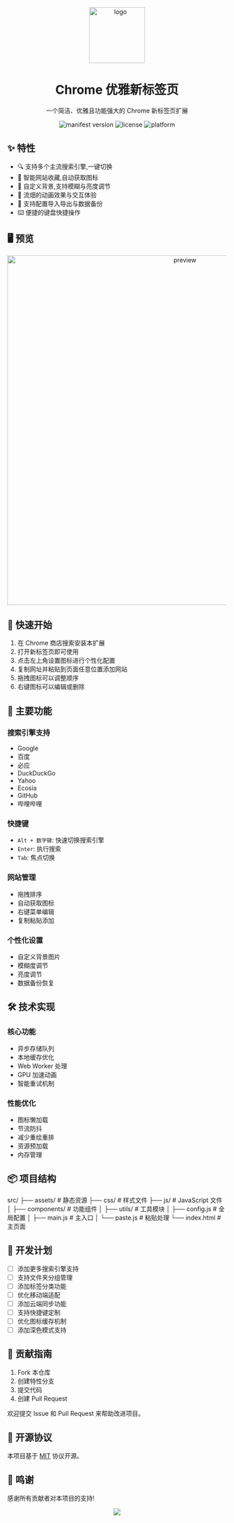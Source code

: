 <div align="center">
  <img src="src/assets/images/icon128.png" alt="logo" width="128px"/>
  <h1>Chrome 优雅新标签页</h1>
  <p>一个简洁、优雅且功能强大的 Chrome 新标签页扩展</p>
</div>

<p align="center">
  <img src="https://img.shields.io/badge/Manifest-V3-blue" alt="manifest version"/>
  <img src="https://img.shields.io/badge/License-MIT-green" alt="license"/>
  <img src="https://img.shields.io/badge/Platform-Chrome-yellow" alt="platform"/>
</p>

## ✨ 特性

- 🔍 支持多个主流搜索引擎,一键切换
- 🎯 智能网站收藏,自动获取图标
- 🎨 自定义背景,支持模糊与亮度调节
- 🚀 流畑的动画效果与交互体验
- 💾 支持配置导入导出与数据备份
- ⌨️ 便捷的键盘快捷操作

## 🖥 预览

<div align="center">
  <img src="preview.png" alt="preview" width="800px"/>
</div>

## 🚀 快速开始

1. 在 Chrome 商店搜索安装本扩展
2. 打开新标签页即可使用
3. 点击左上角设置图标进行个性化配置
4. 复制网址并粘贴到页面任意位置添加网站
5. 拖拽图标可以调整顺序
6. 右键图标可以编辑或删除

## 🎯 主要功能

### 搜索引擎支持
- Google
- 百度
- 必应
- DuckDuckGo
- Yahoo
- Ecosia
- GitHub
- 哔哩哔哩

### 快捷键
- `Alt + 数字键`: 快速切换搜索引擎
- `Enter`: 执行搜索
- `Tab`: 焦点切换

### 网站管理
- 拖拽排序
- 自动获取图标
- 右键菜单编辑
- 复制粘贴添加

### 个性化设置
- 自定义背景图片
- 模糊度调节
- 亮度调节
- 数据备份恢复

## 🛠 技术实现

### 核心功能
- 异步存储队列
- 本地缓存优化
- Web Worker 处理
- GPU 加速动画
- 智能重试机制

### 性能优化
- 图标懒加载
- 节流防抖
- 减少重绘重排
- 资源预加载
- 内存管理

## 📦 项目结构
src/
├── assets/ # 静态资源
├── css/ # 样式文件
├── js/ # JavaScript 文件
│ ├── components/ # 功能组件
│ ├── utils/ # 工具模块
│ ├── config.js # 全局配置
│ ├── main.js # 主入口
│ └── paste.js # 粘贴处理
└── index.html # 主页面

## 🎯 开发计划

- [ ] 添加更多搜索引擎支持
- [ ] 支持文件夹分组管理
- [ ] 添加标签分类功能
- [ ] 优化移动端适配
- [ ] 添加云端同步功能
- [ ] 支持快捷键定制
- [ ] 优化图标缓存机制
- [ ] 添加深色模式支持

## 🤝 贡献指南

1. Fork 本仓库
2. 创建特性分支
3. 提交代码
4. 创建 Pull Request

欢迎提交 Issue 和 Pull Request 来帮助改进项目。

## 📄 开源协议

本项目基于 [MIT](LICENSE) 协议开源。

## 🙏 鸣谢

感谢所有贡献者对本项目的支持!

<p align="center">
  <img src="https://contrib.rocks/image?repo=your-username/repo-name" />
</p>
